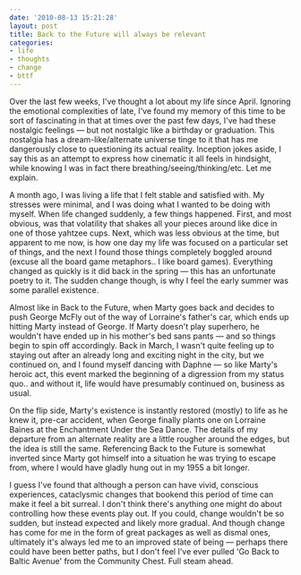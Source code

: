 ```yaml
---
date: '2010-08-13 15:21:28'
layout: post
title: Back to the Future will always be relevant
categories:
- life
- thoughts
- change
- bttf
---
```


Over the last few weeks, I've thought a lot about my life since April. Ignoring the emotional complexities of late, I've found my memory of this time to be sort of fascinating in that at times over the past few days, I've had these nostalgic feelings — but not nostalgic like a birthday or graduation. This nostalgia has a dream-like/alternate universe tinge to it that has me dangerously close to questioning its actual reality. Inception jokes aside, I say this as an attempt to express how cinematic it all feels in hindsight, while knowing I was in fact there breathing/seeing/thinking/etc. Let me explain.

A month ago, I was living a life that I felt stable and satisfied with. My stresses were minimal, and I was doing what I wanted to be doing with myself. When life changed suddenly, a few things happened. First, and most obvious, was that volatility that shakes all your pieces around like dice in one of those yahtzee cups. Next, which was less obvious at the time, but apparent to me now, is how one day my life was focused on a particular set of things, and the next I found those things completely boggled around (excuse all the board game metaphors.. I like board games). Everything changed as quickly is it did back in the spring — this has an unfortunate poetry to it. The sudden change though, is why I feel the early summer was some parallel existence.

Almost like in Back to the Future, when Marty goes back and decides to push George McFly out of the way of Lorraine's father's car, which ends up hitting Marty instead of George. If Marty doesn't play superhero, he wouldn't have ended up in his mother's bed sans pants — and so things begin to spin off accordingly. Back in March, I wasn't quite feeling up to staying out after an already long and exciting night in the city, but we continued on, and I found myself dancing with Daphne — so like Marty's heroic act, this event marked the beginning of a digression from my status quo.. and without it, life would have presumably continued on, business as usual.

On the flip side, Marty's existence is instantly restored (mostly) to life as he knew it, pre-car accident, when George finally plants one on Lorraine Baines at the Enchantment Under the Sea Dance. The details of my departure from an alternate reality are a little rougher around the edges, but the idea is still the same. Referencing Back to the Future is somewhat inverted since Marty got himself into a situation he was trying to escape from, where I would have gladly hung out in my 1955 a bit longer.

I guess I've found that although a person can have vivid, conscious experiences, cataclysmic changes that bookend this period of time can make it feel a bit surreal. I don't think there's anything one might do about controlling how these events play out. If you could, change wouldn't be so sudden, but instead expected and likely more gradual. And though change has come for me in the form of great packages as well as dismal ones, ultimately it's always led me to an improved state of being — perhaps there could have been better paths, but I don't feel I've ever pulled 'Go Back to Baltic Avenue' from the Community Chest. Full steam ahead.
